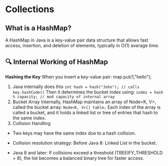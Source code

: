 # Collections

## What is a HashMap?
 A HashMap in Java is a key-value pair data structure that allows fast access, insertion, and deletion of elements,
 typically in O(1) average time.

 ## 🔍 Internal Working of HashMap
**Hashing the Key**
When you insert a key-value pair:
map.put(1,"hello");
1. Java internally does this 
`int hash = hash("John"); // calls key.hashCode()`
Then it determines the bucket index using:
`index = hash % capacity; // mod capacity of internal array`
2. Bucket Array
Internally, HashMap maintains an array of Node<K, V>, called the bucket array:
`Node<K, V>[] table;`
Each index of the array is called a bucket, and it holds a linked list or tree of entries that hash to the same index.
3. Collision Handling
- Two keys may have the same index due to a hash collision.

- Collision resolution strategy:
Before Java 8: Linked List in the bucket.

- Java 8 and later:
If collisions exceed a threshold (TREEIFY_THRESHOLD = 8), the list becomes a balanced binary tree for faster access.
